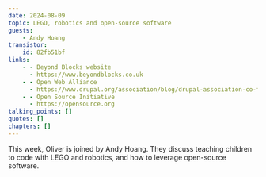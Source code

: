 ```yaml
---
date: 2024-08-09
topic: LEGO, robotics and open-source software
guests:
    - Andy Hoang
transistor:
    id: 82fb51bf
links:
    - - Beyond Blocks website
      - https://www.beyondblocks.co.uk
    - - Open Web Alliance
      - https://www.drupal.org/association/blog/drupal-association-co-founds-the-open-website-alliance
    - - Open Source Initiative
      - https://opensource.org
talking_points: []
quotes: []
chapters: []
---
```


This week, Oliver is joined by Andy Hoang. They discuss teaching children to code with LEGO and robotics, and how to leverage open-source software.
